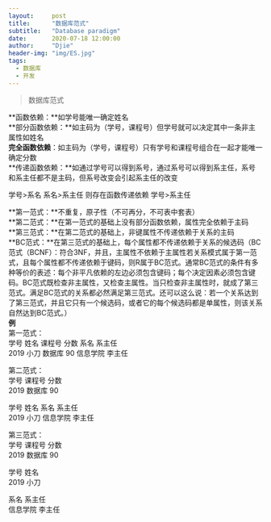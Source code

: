 ```yaml
---
layout:     post
title:      "数据库范式"
subtitle:   "Database paradigm"
date:       2020-07-18 12:00:00
author:     "Djie"
header-img: "img/ES.jpg"
tags:
  - 数据库
  - 开发
---
```



> 数据库范式

**函数依赖：**如学号能唯一确定姓名<br>
**部分函数依赖：**如主码为（学号，课程号）但学号就可以决定其中一条非主属性如姓名<br>
**完全函数依赖**：如主码为（学号，课程号）只有学号和课程号组合在一起才能唯一确定分数<br>
**传递函数依赖：**如通过学号可以得到系号，通过系号可以得到系主任，系号和系主任都不是主码，但系号改变会引起系主任的改变<br>

学号>系名   系名>系主任	则存在函数传递依赖 学号>系主任<br>

**第一范式：**不重复，原子性（不可再分，不可表中套表）<br>
**第二范式：**在第一范式的基础上没有部分函数依赖，属性完全依赖于主码<br>
**第三范式：**在第二范式的基础上，非键属性不传递依赖于关系的主码<br>
**BC范式：**在第三范式的基础上，每个属性都不传递依赖于关系的候选码（BC范式（BCNF）：符合3NF，并且，主属性不依赖于主属性若关系模式属于第一范式，且每个属性都不传递依赖于键码，则R属于BC范式。通常BC范式的条件有多种等价的表述：每个非平凡依赖的左边必须包含键码；每个决定因素必须包含键码。BC范式既检查非主属性，又检查主属性。当只检查非主属性时，就成了第三范式。满足BC范式的关系都必然满足第三范式。还可以这么说：若一个关系达到了第三范式，并且它只有一个候选码，或者它的每个候选码都是单属性，则该关系自然达到BC范式。）
<br>
**例**<br>
第一范式：<br>
学号	姓名	课程号	分数	系名	系主任<br>
2019	小刀	数据库	90	信息学院	李主任<br>

第二范式：<br>
学号	课程号	分数<br>
2019	数据库	90<br>

学号	姓名	系名	系主任<br>
2019	小刀	信息学院	李主任<br>

第三范式：<br>
学号	课程号	分数<br>
2019	数据库	90<br>

学号	姓名<br>
2019	小刀<br>

系名	系主任<br>
信息学院	李主任<br>